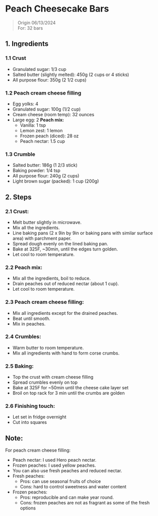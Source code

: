 # Peach Cheesecake Bars
> Origin 06/13/2024 <br>
> For: 32 bars

## 1. Ingredients
### 1.1 Crust
- Granulated sugar: 1/3 cup
- Salted butter (slightly melted): 450g (2 cups or 4 sticks)
- All purpose flour: 350g (2 1/2 cups)
### 1.2 Peach cream cheese filling
- Egg yolks: 4
- Granulated sugar: 100g (1/2 cup)
- Cream cheese (room temp): 32 ounces
- Large egg: 2
__Peach mix:__
  - Vanilla: 1 tsp
  - Lemon zest: 1 lemon
  - Frozen peach (diced): 28 oz
  - Peach nectar: 1.5 cup
### 1.3 Crumble
- Salted butter:  186g (1 2/3 stick)
- Baking powder: 1/4 tsp
- All purpose flour: 240g (2 cups)
- Light brown sugar (packed): 1 cup (200g)


## 2. Steps
### 2.1 Crust:
- Melt butter slightly in microwave.
- Mix all the ingredients.
- Line baking pans (2 x 9in by 9in or baking pans with similar surface area) with parchment paper.
- Spread dough evenly on the lined baking pan.
- Bake at 325F, ~30min, until the edges turn golden.
- Let cool to room temperature.
### 2.2 Peach mix:
- Mix all the ingredients, boil to reduce.
- Drain peaches out of reduced nectar (about 1 cup).
- Let cool to room temperature.
### 2.3 Peach cream cheese filling:
- Mix all ingredients except for the drained peaches.
- Beat until smooth.
- Mix in peaches.
### 2.4 Crumbles:
- Warm butter to room temperature.
- Mix all ingredients with hand to form corse crumbs.
### 2.5 Baking:
- Top the crust with cream cheese filling
- Spread crumbles evenly on top
- Bake at 325F for ~50min until the cheese cake layer set
- Broil on top rack for 3 min until the crumbs are golden
### 2.6 Finishing touch:
- Let set in fridge overnight
- Cut into squares

## Note:
For peach cream cheese filling:
- Peach nectar: I used Hero peach nectar.
- Frozen peaches: I used yellow peaches.
- You can also use fresh peaches and reduced nectar. 
- Fresh peaches: 
    - Pros: can use seasonal fruits of choice
    - Cons: hard to control sweetness and water content
- Frozen peaches:
    - Pros: reproducible and can make year round.
    - Cons: frozen peaches are not as fragrant as some of the fresh options
